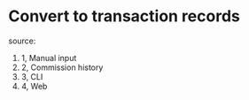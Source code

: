 Convert to transaction records
===

source:
1. 1, Manual input
2. 2, Commission history
3. 3, CLI
4. 4, Web